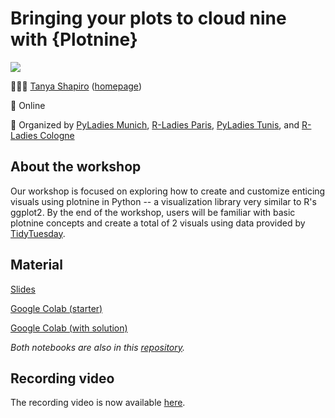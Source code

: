 # Bringing your plots to cloud nine with {Plotnine}

![](https://www.meetup.com/_next/image/?url=https%3A%2F%2Fsecure-content.meetupstatic.com%2Fimages%2Fclassic-events%2F506743465%2F676x380.webp&w=3840&q=75)

👩🏻‍💻 [Tanya Shapiro](https://twitter.com/tanya_shapiro) ([homepage](https://www.tanyashapiro.com))

📍 Online

👥 Organized by [PyLadies Munich](https://twitter.com/pyladiesmunich), [R-Ladies Paris](https://twitter.com/RLadiesParis), [PyLadies Tunis](https://twitter.com/pyladiestunis), and [R-Ladies Cologne](https://twitter.com/rladies_cologne)

## About the workshop

Our workshop is focused on exploring how to create and customize enticing visuals using plotnine in Python  -- a visualization library very similar to R's ggplot2. By the end of the workshop, users will be familiar with basic plotnine concepts and create a total of 2 visuals using data provided by [TidyTuesday]().

## Material

[Slides](https://github.com/rladiescologne/plotnine/blob/main/plotnine-workshop.pdf[)

[Google Colab (starter)](https://colab.research.google.com/drive/1UpbwnlH9eKb7fP_OjD-jQER119tSTyZO?usp=sharing#sandboxMode=true&forceEdit=true)

[Google Colab (with solution)](https://colab.research.google.com/drive/1TeR6le1jzfazkKTuOgF9rDpK-U9lVFDP?usp=sharing#sandboxMode=true&forceEdit=true)

*Both notebooks are also in this [repository](https://github.com/rladiescologne/plotnine/tree/main/code).*

## Recording video

The recording video is now available [here](https://www.youtube.com/watch?v=JUrRYYFDWJc).



